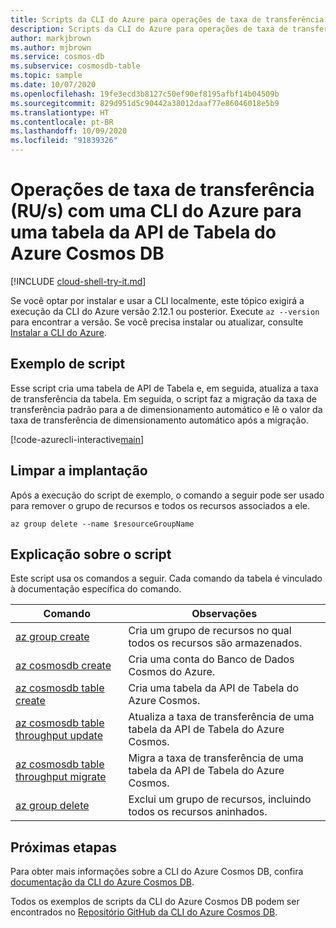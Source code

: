 ```yaml
---
title: Scripts da CLI do Azure para operações de taxa de transferência (RU/s) para recursos da API de Tabela do Azure Cosmos DB
description: Scripts da CLI do Azure para operações de taxa de transferência (RU/s) para recursos da API de Tabela do Azure Cosmos DB
author: markjbrown
ms.author: mjbrown
ms.service: cosmos-db
ms.subservice: cosmosdb-table
ms.topic: sample
ms.date: 10/07/2020
ms.openlocfilehash: 19fe3ecd3b8127c50ef90ef8195afbf14b04509b
ms.sourcegitcommit: 829d951d5c90442a38012daaf77e86046018e5b9
ms.translationtype: HT
ms.contentlocale: pt-BR
ms.lasthandoff: 10/09/2020
ms.locfileid: "91839326"
---
```

# <a name="throughput-rus-operations-with-azure-cli-for-a-table-for-azure-cosmos-db-table-api"></a>Operações de taxa de transferência (RU/s) com uma CLI do Azure para uma tabela da API de Tabela do Azure Cosmos DB

[!INCLUDE [cloud-shell-try-it.md](../../../../../includes/cloud-shell-try-it.md)]

Se você optar por instalar e usar a CLI localmente, este tópico exigirá a execução da CLI do Azure versão 2.12.1 ou posterior. Execute `az --version` para encontrar a versão. Se você precisa instalar ou atualizar, consulte [Instalar a CLI do Azure](/cli/azure/install-azure-cli).

## <a name="sample-script"></a>Exemplo de script

Esse script cria uma tabela de API de Tabela e, em seguida, atualiza a taxa de transferência da tabela. Em seguida, o script faz a migração da taxa de transferência padrão para a de dimensionamento automático e lê o valor da taxa de transferência de dimensionamento automático após a migração.

[!code-azurecli-interactive[main](../../../../../cli_scripts/cosmosdb/table/throughput.sh "Throughput operations for Table API.")]

## <a name="clean-up-deployment"></a>Limpar a implantação

Após a execução do script de exemplo, o comando a seguir pode ser usado para remover o grupo de recursos e todos os recursos associados a ele.

```azurecli-interactive
az group delete --name $resourceGroupName
```

## <a name="script-explanation"></a>Explicação sobre o script

Este script usa os comandos a seguir. Cada comando da tabela é vinculado à documentação específica do comando.

| Comando | Observações |
|---|---|
| [az group create](/cli/azure/group#az-group-create) | Cria um grupo de recursos no qual todos os recursos são armazenados. |
| [az cosmosdb create](/cli/azure/cosmosdb#az-cosmosdb-create) | Cria uma conta do Banco de Dados Cosmos do Azure. |
| [az cosmosdb table create](/cli/azure/cosmosdb/table#az-cosmosdb-table-create) | Cria uma tabela da API de Tabela do Azure Cosmos. |
| [az cosmosdb table throughput update](/cli/azure/cosmosdb/table/throughput#az-cosmosdb-table-throughput-update) | Atualiza a taxa de transferência de uma tabela da API de Tabela do Azure Cosmos. |
| [az cosmosdb table throughput migrate](/cli/azure/cosmosdb/table/throughput#az-cosmosdb-table-throughput-migrate) | Migra a taxa de transferência de uma tabela da API de Tabela do Azure Cosmos. |
| [az group delete](/cli/azure/resource#az-resource-delete) | Exclui um grupo de recursos, incluindo todos os recursos aninhados. |

## <a name="next-steps"></a>Próximas etapas

Para obter mais informações sobre a CLI do Azure Cosmos DB, confira [documentação da CLI do Azure Cosmos DB](/cli/azure/cosmosdb).

Todos os exemplos de scripts da CLI do Azure Cosmos DB podem ser encontrados no [Repositório GitHub da CLI do Azure Cosmos DB](https://github.com/Azure-Samples/azure-cli-samples/tree/master/cosmosdb).
